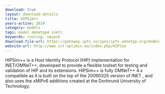 ```yaml
---
download: true
layout: download-details
title: HIPSim++
years-active: 2010
category: models
tags: model omnetpp4 inet1
keywords: routing, xmipv6
download-file-url: https://gateway.ipfs.io/ipns/ipfs.omnetpp.org/models/inet-hipsim-v1030.tgz
website-url: http://www.ict-optimix.eu/index.php/HIPSim
---
```


HIPSim++ is a Host Identity Protocol (HIP) implementation for INET/OMNeT++,
developed to provide a flexible toolset for testing and validation of HIP and
its extensions. HIPSim++ is fully OMNeT++ 4.x compatible as it is built on the
top of the 20090325 version of INET , and also uses the xMIPv6 additions created
at the Dortmund University of Technology.
